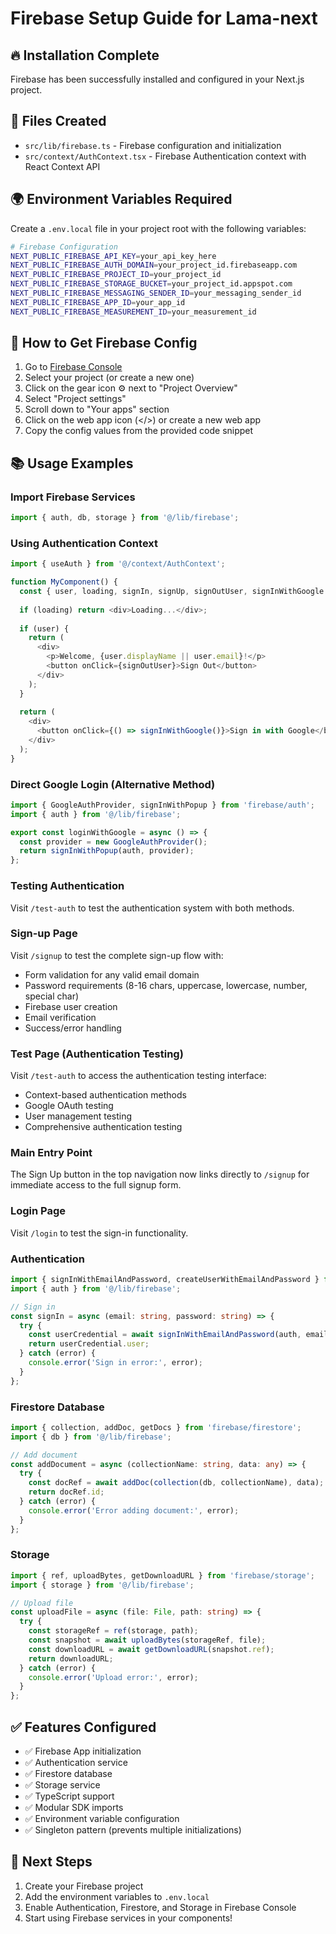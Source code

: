 # Firebase Setup Guide for Lama-next

## 🔥 Installation Complete
Firebase has been successfully installed and configured in your Next.js project.

## 📁 Files Created
- `src/lib/firebase.ts` - Firebase configuration and initialization
- `src/context/AuthContext.tsx` - Firebase Authentication context with React Context API

## 🌍 Environment Variables Required
Create a `.env.local` file in your project root with the following variables:

```bash
# Firebase Configuration
NEXT_PUBLIC_FIREBASE_API_KEY=your_api_key_here
NEXT_PUBLIC_FIREBASE_AUTH_DOMAIN=your_project_id.firebaseapp.com
NEXT_PUBLIC_FIREBASE_PROJECT_ID=your_project_id
NEXT_PUBLIC_FIREBASE_STORAGE_BUCKET=your_project_id.appspot.com
NEXT_PUBLIC_FIREBASE_MESSAGING_SENDER_ID=your_messaging_sender_id
NEXT_PUBLIC_FIREBASE_APP_ID=your_app_id
NEXT_PUBLIC_FIREBASE_MEASUREMENT_ID=your_measurement_id
```

## 🔧 How to Get Firebase Config
1. Go to [Firebase Console](https://console.firebase.google.com/)
2. Select your project (or create a new one)
3. Click on the gear icon ⚙️ next to "Project Overview"
4. Select "Project settings"
5. Scroll down to "Your apps" section
6. Click on the web app icon (</>) or create a new web app
7. Copy the config values from the provided code snippet

## 📚 Usage Examples

### Import Firebase Services
```typescript
import { auth, db, storage } from '@/lib/firebase';
```

### Using Authentication Context
```typescript
import { useAuth } from '@/context/AuthContext';

function MyComponent() {
  const { user, loading, signIn, signUp, signOutUser, signInWithGoogle } = useAuth();
  
  if (loading) return <div>Loading...</div>;
  
  if (user) {
    return (
      <div>
        <p>Welcome, {user.displayName || user.email}!</p>
        <button onClick={signOutUser}>Sign Out</button>
      </div>
    );
  }
  
  return (
    <div>
      <button onClick={() => signInWithGoogle()}>Sign in with Google</button>
    </div>
  );
}
```

### Direct Google Login (Alternative Method)
```typescript
import { GoogleAuthProvider, signInWithPopup } from 'firebase/auth';
import { auth } from '@/lib/firebase';

export const loginWithGoogle = async () => {
  const provider = new GoogleAuthProvider();
  return signInWithPopup(auth, provider);
};
```

### Testing Authentication
Visit `/test-auth` to test the authentication system with both methods.

### Sign-up Page
Visit `/signup` to test the complete sign-up flow with:
- Form validation for any valid email domain
- Password requirements (8-16 chars, uppercase, lowercase, number, special char)
- Firebase user creation
- Email verification
- Success/error handling

### Test Page (Authentication Testing)
Visit `/test-auth` to access the authentication testing interface:
- Context-based authentication methods
- Google OAuth testing
- User management testing
- Comprehensive authentication testing

### Main Entry Point
The Sign Up button in the top navigation now links directly to `/signup` for immediate access to the full signup form.

### Login Page
Visit `/login` to test the sign-in functionality.

### Authentication
```typescript
import { signInWithEmailAndPassword, createUserWithEmailAndPassword } from 'firebase/auth';
import { auth } from '@/lib/firebase';

// Sign in
const signIn = async (email: string, password: string) => {
  try {
    const userCredential = await signInWithEmailAndPassword(auth, email, password);
    return userCredential.user;
  } catch (error) {
    console.error('Sign in error:', error);
  }
};
```

### Firestore Database
```typescript
import { collection, addDoc, getDocs } from 'firebase/firestore';
import { db } from '@/lib/firebase';

// Add document
const addDocument = async (collectionName: string, data: any) => {
  try {
    const docRef = await addDoc(collection(db, collectionName), data);
    return docRef.id;
  } catch (error) {
    console.error('Error adding document:', error);
  }
};
```

### Storage
```typescript
import { ref, uploadBytes, getDownloadURL } from 'firebase/storage';
import { storage } from '@/lib/firebase';

// Upload file
const uploadFile = async (file: File, path: string) => {
  try {
    const storageRef = ref(storage, path);
    const snapshot = await uploadBytes(storageRef, file);
    const downloadURL = await getDownloadURL(snapshot.ref);
    return downloadURL;
  } catch (error) {
    console.error('Upload error:', error);
  }
};
```

## ✅ Features Configured
- ✅ Firebase App initialization
- ✅ Authentication service
- ✅ Firestore database
- ✅ Storage service
- ✅ TypeScript support
- ✅ Modular SDK imports
- ✅ Environment variable configuration
- ✅ Singleton pattern (prevents multiple initializations)

## 🚀 Next Steps
1. Create your Firebase project
2. Add the environment variables to `.env.local`
3. Enable Authentication, Firestore, and Storage in Firebase Console
4. Start using Firebase services in your components! 